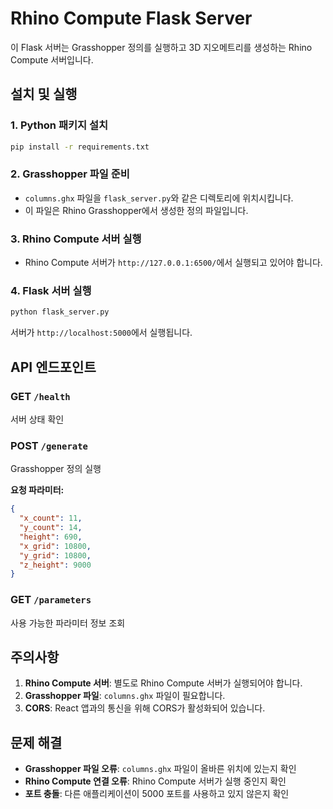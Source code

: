# Rhino Compute Flask Server

이 Flask 서버는 Grasshopper 정의를 실행하고 3D 지오메트리를 생성하는 Rhino Compute 서버입니다.

## 설치 및 실행

### 1. Python 패키지 설치
```bash
pip install -r requirements.txt
```

### 2. Grasshopper 파일 준비
- `columns.ghx` 파일을 `flask_server.py`와 같은 디렉토리에 위치시킵니다.
- 이 파일은 Rhino Grasshopper에서 생성한 정의 파일입니다.

### 3. Rhino Compute 서버 실행
- Rhino Compute 서버가 `http://127.0.0.1:6500/`에서 실행되고 있어야 합니다.

### 4. Flask 서버 실행
```bash
python flask_server.py
```

서버가 `http://localhost:5000`에서 실행됩니다.

## API 엔드포인트

### GET `/health`
서버 상태 확인

### POST `/generate`
Grasshopper 정의 실행

**요청 파라미터:**
```json
{
  "x_count": 11,
  "y_count": 14,
  "height": 690,
  "x_grid": 10800,
  "y_grid": 10800,
  "z_height": 9000
}
```

### GET `/parameters`
사용 가능한 파라미터 정보 조회

## 주의사항

1. **Rhino Compute 서버**: 별도로 Rhino Compute 서버가 실행되어야 합니다.
2. **Grasshopper 파일**: `columns.ghx` 파일이 필요합니다.
3. **CORS**: React 앱과의 통신을 위해 CORS가 활성화되어 있습니다.

## 문제 해결

- **Grasshopper 파일 오류**: `columns.ghx` 파일이 올바른 위치에 있는지 확인
- **Rhino Compute 연결 오류**: Rhino Compute 서버가 실행 중인지 확인
- **포트 충돌**: 다른 애플리케이션이 5000 포트를 사용하고 있지 않은지 확인